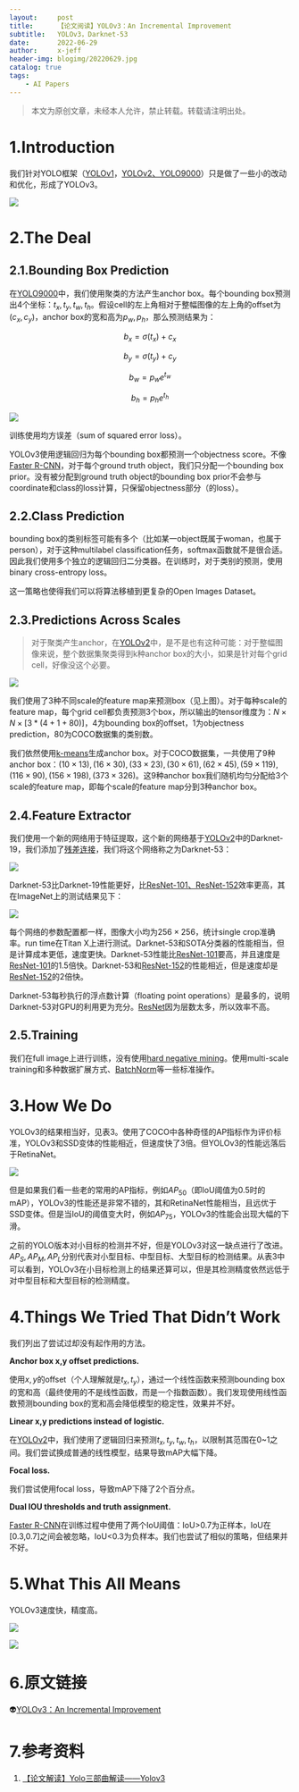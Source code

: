 ```yaml
---
layout:     post
title:      【论文阅读】YOLOv3：An Incremental Improvement
subtitle:   YOLOv3，Darknet-53
date:       2022-06-29
author:     x-jeff
header-img: blogimg/20220629.jpg
catalog: true
tags:
    - AI Papers
---  
```

>本文为原创文章，未经本人允许，禁止转载。转载请注明出处。

# 1.Introduction

我们针对YOLO框架（[YOLOv1](http://shichaoxin.com/2022/05/11/论文阅读-You-Only-Look-Once-Unified,-Real-Time-Object-Detection/)，[YOLOv2、YOLO9000](http://shichaoxin.com/2022/06/01/论文阅读-YOLO9000-Better,-Faster,-Stronger/)）只是做了一些小的改动和优化，形成了YOLOv3。

![](https://github.com/x-jeff/BlogImage/raw/master/AIPapers/YOLOv3/1.png)

# 2.The Deal

## 2.1.Bounding Box Prediction

在[YOLO9000](http://shichaoxin.com/2022/06/01/论文阅读-YOLO9000-Better,-Faster,-Stronger/)中，我们使用聚类的方法产生anchor box。每个bounding box预测出4个坐标：$t_x,t_y,t_w,t_h$。假设cell的左上角相对于整幅图像的左上角的offset为$(c_x,c_y)$，anchor box的宽和高为$p_w,p_h$，那么预测结果为：

$$b_x = \sigma (t_x) + c_x$$

$$b_y = \sigma (t_y) + c_y$$

$$b_w = p_w e^{t_w}$$

$$b_h = p_h e^{t_h}$$

![](https://github.com/x-jeff/BlogImage/raw/master/AIPapers/YOLOv3/2.png)

训练使用均方误差（sum of squared error loss）。

YOLOv3使用逻辑回归为每个bounding box都预测一个objectness score。不像[Faster R-CNN](http://shichaoxin.com/2022/04/03/论文阅读-Faster-R-CNN-Towards-Real-Time-Object-Detection-with-Region-Proposal-Networks/)，对于每个ground truth object，我们只分配一个bounding box prior。没有被分配到ground truth object的bounding box prior不会参与coordinate和class的loss计算，只保留objectness部分（的loss）。

## 2.2.Class Prediction

bounding box的类别标签可能有多个（比如某一object既属于woman，也属于person），对于这种multilabel classification任务，softmax函数就不是很合适。因此我们使用多个独立的逻辑回归二分类器。在训练时，对于类别的预测，使用binary cross-entropy loss。

这一策略也使得我们可以将算法移植到更复杂的Open Images Dataset。

## 2.3.Predictions Across Scales

>对于聚类产生anchor，在[YOLOv2](http://shichaoxin.com/2022/06/01/论文阅读-YOLO9000-Better,-Faster,-Stronger/)中，是不是也有这种可能：对于整幅图像来说，整个数据集聚类得到k种anchor box的大小，如果是针对每个grid cell，好像没这个必要。

![](https://github.com/x-jeff/BlogImage/raw/master/AIPapers/YOLOv3/3.png)

我们使用了3种不同scale的feature map来预测box（见上图）。对于每种scale的feature map，每个grid cell都负责预测3个box，所以输出的tensor维度为：$N \times N \times [ 3 * (4+1+80) ]$，4为bounding box的offset，1为objectness prediction，80为COCO数据集的类别数。

我们依然使用[k-means](http://shichaoxin.com/2022/03/21/机器学习基础-第三十五课-聚类之原型聚类/#2k均值算法)生成anchor box。对于COCO数据集，一共使用了9种anchor box：$(10\times 13),(16 \times 30),(33\times 23),(30\times 61),(62\times 45),(59 \times 119),(116 \times 90),(156\times 198),(373\times 326)$。这9种anchor box我们随机均匀分配给3个scale的feature map，即每个scale的feature map分到3种anchor box。

## 2.4.Feature Extractor

我们使用一个新的网络用于特征提取，这个新的网络基于[YOLOv2](http://shichaoxin.com/2022/06/01/论文阅读-YOLO9000-Better,-Faster,-Stronger/)中的Darknet-19，我们添加了[残差连接](http://shichaoxin.com/2022/01/07/论文阅读-Deep-Residual-Learning-for-Image-Recognition/)，我们将这个网络称之为Darknet-53：

![](https://github.com/x-jeff/BlogImage/raw/master/AIPapers/YOLOv3/4.png)

Darknet-53比Darknet-19性能更好，比[ResNet-101、ResNet-152](http://shichaoxin.com/2022/01/07/论文阅读-Deep-Residual-Learning-for-Image-Recognition/)效率更高，其在ImageNet上的测试结果见下：

![](https://github.com/x-jeff/BlogImage/raw/master/AIPapers/YOLOv3/5.png)

每个网络的参数配置都一样，图像大小均为$256 \times 256$，统计single crop准确率。run time在Titan X上进行测试。Darknet-53和SOTA分类器的性能相当，但是计算成本更低，速度更快。Darknet-53性能比[ResNet-101](http://shichaoxin.com/2022/01/07/论文阅读-Deep-Residual-Learning-for-Image-Recognition/)要高，并且速度是[ResNet-101](http://shichaoxin.com/2022/01/07/论文阅读-Deep-Residual-Learning-for-Image-Recognition/)的1.5倍快。Darknet-53和[ResNet-152](http://shichaoxin.com/2022/01/07/论文阅读-Deep-Residual-Learning-for-Image-Recognition/)的性能相近，但是速度却是[ResNet-152](http://shichaoxin.com/2022/01/07/论文阅读-Deep-Residual-Learning-for-Image-Recognition/)的2倍快。

Darknet-53每秒执行的浮点数计算（floating point operations）是最多的，说明Darknet-53对GPU的利用更为充分。[ResNet](http://shichaoxin.com/2022/01/07/论文阅读-Deep-Residual-Learning-for-Image-Recognition/)因为层数太多，所以效率不高。

## 2.5.Training

我们在full image上进行训练，没有使用[hard negative mining](http://shichaoxin.com/2021/09/20/论文阅读-Rich-feature-hierarchies-for-accurate-object-detection-and-semantic-segmentation/#23训练training)。使用multi-scale training和多种数据扩展方式、[BatchNorm](http://shichaoxin.com/2021/11/02/论文阅读-Batch-Normalization-Accelerating-Deep-Network-Training-by-Reducing-Internal-Covariate-Shift/)等一些标准操作。

# 3.How We Do

YOLOv3的结果相当好，见表3。使用了COCO中各种奇怪的AP指标作为评价标准，YOLOv3和SSD变体的性能相近，但速度快了3倍。但YOLOv3的性能远落后于RetinaNet。

![](https://github.com/x-jeff/BlogImage/raw/master/AIPapers/YOLOv3/6.png)

但是如果我们看一些老的常用的AP指标，例如$AP_{50}$（即IoU阈值为0.5时的mAP），YOLOv3的性能还是非常不错的，其和RetinaNet性能相当，且远优于SSD变体。但是当IoU的阈值变大时，例如$AP_{75}$，YOLOv3的性能会出现大幅的下滑。

之前的YOLO版本对小目标的检测并不好，但是YOLOv3对这一缺点进行了改进。$AP_S,AP_M,AP_L$分别代表对小型目标、中型目标、大型目标的检测结果。从表3中可以看到，YOLOv3在小目标检测上的结果还算可以，但是其检测精度依然远低于对中型目标和大型目标的检测精度。

# 4.Things We Tried That Didn’t Work

我们列出了尝试过却没有起作用的方法。

**Anchor box x,y offset predictions.**

使用$x,y$的offset（个人理解就是$t_x,t_y$），通过一个线性函数来预测bounding box的宽和高（最终使用的不是线性函数，而是一个指数函数）。我们发现使用线性函数预测bounding box的宽和高会降低模型的稳定性，效果并不好。

**Linear x,y predictions instead of logistic.**

在[YOLOv2](http://shichaoxin.com/2022/06/01/论文阅读-YOLO9000-Better,-Faster,-Stronger/)中，我们使用了逻辑回归来预测$t_x,t_y,t_w,t_h$，以限制其范围在0~1之间。我们尝试换成普通的线性模型，结果导致mAP大幅下降。

**Focal loss.**

我们尝试使用focal loss，导致mAP下降了2个百分点。

**Dual IOU thresholds and truth assignment.**

[Faster R-CNN](http://shichaoxin.com/2022/04/03/论文阅读-Faster-R-CNN-Towards-Real-Time-Object-Detection-with-Region-Proposal-Networks/)在训练过程中使用了两个IoU阈值：IoU>0.7为正样本，IoU在[0.3,0.7]之间会被忽略，IoU<0.3为负样本。我们也尝试了相似的策略，但结果并不好。

# 5.What This All Means

YOLOv3速度快，精度高。

![](https://github.com/x-jeff/BlogImage/raw/master/AIPapers/YOLOv3/7.png)

![](https://github.com/x-jeff/BlogImage/raw/master/AIPapers/YOLOv3/8.png)

# 6.原文链接

👽[YOLOv3：An Incremental Improvement](https://github.com/x-jeff/AI_Papers/blob/master/YOLOv3：An%20Incremental%20Improvement.pdf)

# 7.参考资料

1. [【论文解读】Yolo三部曲解读——Yolov3](https://zhuanlan.zhihu.com/p/76802514)